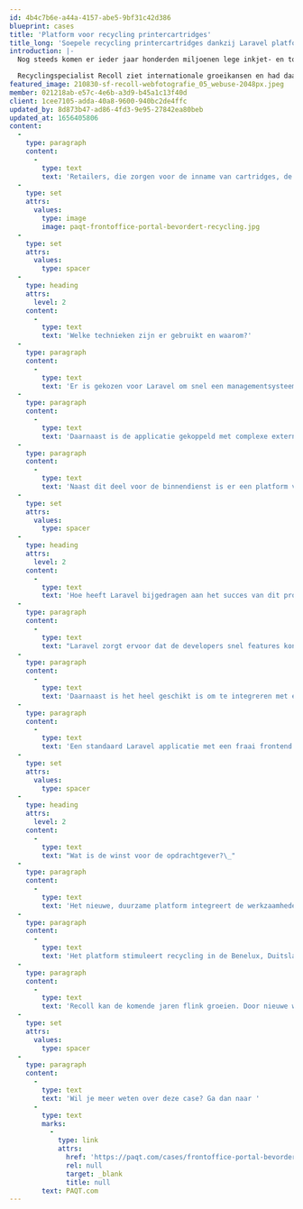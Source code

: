 ```yaml
---
id: 4b4c7b6e-a44a-4157-abe5-9bf31c42d386
blueprint: cases
title: 'Platform voor recycling printercartridges'
title_long: 'Soepele recycling printercartridges dankzij Laravel platform'
introduction: |-
  Nog steeds komen er ieder jaar honderden miljoenen lege inkjet- en tonercartridges op de vuilnisbelt terecht. Een groot deel daarvan is echter prima geschikt voor hergebruik.

  Recyclingspecialist Recoll ziet internationale groeikansen en had daarvoor behoefte aan een nieuw platform dat beter aansluit bij de huidige bedrijfsprocessen en schaalbaar is. PAQT ontwikkelde dit platform met onder andere Laravel.
featured_image: 210830-sf-recoll-webfotografie_05_webuse-2048px.jpeg
member: 021218ab-e57c-4e6b-a3d9-b45a1c13f40d
client: 1cee7105-adda-40a8-9600-940bc2de4ffc
updated_by: 8d873b47-ad86-4fd3-9e95-27842ea80beb
updated_at: 1656405806
content:
  -
    type: paragraph
    content:
      -
        type: text
        text: 'Retailers, die zorgen voor de inname van cartridges, de transporteurs en de backoffice en productieafdeling van Recoll werken via het platform efficiënt samen. Verder is een B2B webshop geïntegreerd en is een spaarsysteem opgezet.'
  -
    type: set
    attrs:
      values:
        type: image
        image: paqt-frontoffice-portal-bevordert-recycling.jpg
  -
    type: set
    attrs:
      values:
        type: spacer
  -
    type: heading
    attrs:
      level: 2
    content:
      -
        type: text
        text: 'Welke technieken zijn er gebruikt en waarom?'
  -
    type: paragraph
    content:
      -
        type: text
        text: 'Er is gekozen voor Laravel om snel een managementsysteem op te zetten voor de binnendienst van Recoll. Hiermee konden makkelijk veel verschillende overzichten en verwerkingsschermen gecreëerd worden.'
  -
    type: paragraph
    content:
      -
        type: text
        text: 'Daarnaast is de applicatie gekoppeld met complexe externe systemen als transport API''s en het eigen SAP-systeem voor content en relatiebeheer. Laravel is een robuust framework dat gemakkelijk integreert met externe systemen en ook achtergrondtaken en processen kan starten en monitoren om dit mogelijk te maken.'
  -
    type: paragraph
    content:
      -
        type: text
        text: 'Naast dit deel voor de binnendienst is er een platform voor eindklanten ontwikkeld voor het plaatsen van bestellingen. Voor de gebruiksvriendelijkheid is gebruik gemaakt van Vue, zodat het platform ‘snappy’ aanvoelt: de eindgebruiker krijgt razendsnel feedback over wat er op de achtergrond gebeurt en hoeft niet te wachten. De geoptimaliseerde shopfuncties zorgen voor een laagdrempelige en simpele bestelflow.'
  -
    type: set
    attrs:
      values:
        type: spacer
  -
    type: heading
    attrs:
      level: 2
    content:
      -
        type: text
        text: 'Hoe heeft Laravel bijgedragen aan het succes van dit project?'
  -
    type: paragraph
    content:
      -
        type: text
        text: "Laravel zorgt ervoor dat de developers snel features konden ontwikkelen die een hoge businesswaarde hebben voor de opdrachtgever en de eindgebruiker. Doordat het een goede basis heeft voor het maken van dashboards en managementsystemen hoeven de developers het wiel niet opnieuw uit te vinden.\_"
  -
    type: paragraph
    content:
      -
        type: text
        text: 'Daarnaast is het heel geschikt is om te integreren met externe systemen en kunnen we de tijdwinst die we boeken in het overleg met externe partijen steken om tot de juiste integraties te komen.'
  -
    type: paragraph
    content:
      -
        type: text
        text: 'Een standaard Laravel applicatie met een fraai frontend is zeer geschikt voor dashboards en platformen, maar is ook flexibel genoeg om met Vue geavanceerdere custom UI-componenten te ontwikkelen die zorgen voor net dat extra beetje gebruiksvriendelijkheid.'
  -
    type: set
    attrs:
      values:
        type: spacer
  -
    type: heading
    attrs:
      level: 2
    content:
      -
        type: text
        text: "Wat is de winst voor de opdrachtgever?\_"
  -
    type: paragraph
    content:
      -
        type: text
        text: 'Het nieuwe, duurzame platform integreert de werkzaamheden van alle betrokken partijen wat niet alleen een stimulans is voor de internationale groei van Recoll maar uiteraard ook goed nieuws is voor het milieu. Hoe meer producten gerecycled worden, hoe kleiner de onnodige hoeveelheid afval.'
  -
    type: paragraph
    content:
      -
        type: text
        text: 'Het platform stimuleert recycling in de Benelux, Duitsland, UK, Frankrijk, Oostenrijk, Zwitserland, Hongarije en Scandinavië. Er zijn afspraken over de inname van cartridges gemaakt met diverse winkelketens waaronder Bruna, Primera, SuperU, Ryman en Isolda.'
  -
    type: paragraph
    content:
      -
        type: text
        text: 'Recoll kan de komende jaren flink groeien. Door nieuwe whitelabel merken toe te voegen. Maar ook met breder productaanbod door andere materialen op dezelfde wijze in te zamelen en te recyclen, denk daarbij aan producten als printers en telefoons.'
  -
    type: set
    attrs:
      values:
        type: spacer
  -
    type: paragraph
    content:
      -
        type: text
        text: 'Wil je meer weten over deze case? Ga dan naar '
      -
        type: text
        marks:
          -
            type: link
            attrs:
              href: 'https://paqt.com/cases/frontoffice-portal-bevordert-recycling-printercartridges-in-20-europese-landen/'
              rel: null
              target: _blank
              title: null
        text: PAQT.com
---
```

